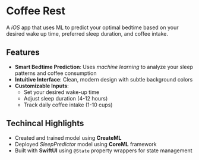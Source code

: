 # Coffee Rest 
A *iOS* app that uses ML to predict your optimal bedtime based on your desired wake up time, preferred sleep duration, and coffee intake.

## Features

- **Smart Bedtime Prediction**: Uses *machine learning* to analyze your sleep patterns and coffee consumption
- **Intuitive Interface**: Clean, modern design with subtle background colors
- **Customizable Inputs**:
    - Set your desired wake-up time
    - Adjust sleep duration (4-12 hours)
    - Track daily coffee intake (1-10 cups)

## Techincal Highlights
- Created and trained model using **CreateML** 
- Deployed *SleepPredictor* model using **CoreML** framework
- Built with **SwiftUI** using `@State` property wrappers for state management
